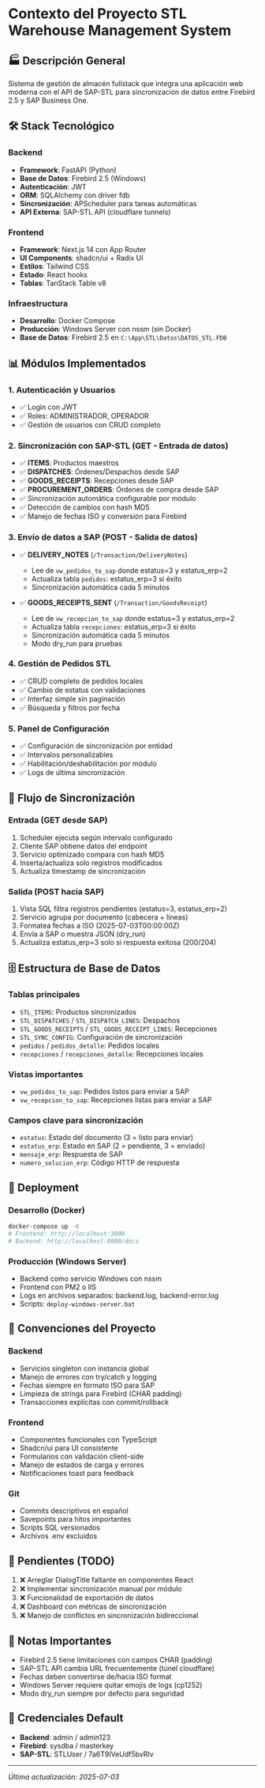 # Contexto del Proyecto STL Warehouse Management System

## 🏭 Descripción General
Sistema de gestión de almacén fullstack que integra una aplicación web moderna con el API de SAP-STL para sincronización de datos entre Firebird 2.5 y SAP Business One.

## 🛠️ Stack Tecnológico

### Backend
- **Framework**: FastAPI (Python)
- **Base de Datos**: Firebird 2.5 (Windows)
- **Autenticación**: JWT
- **ORM**: SQLAlchemy con driver fdb
- **Sincronización**: APScheduler para tareas automáticas
- **API Externa**: SAP-STL API (cloudflare tunnels)

### Frontend
- **Framework**: Next.js 14 con App Router
- **UI Components**: shadcn/ui + Radix UI
- **Estilos**: Tailwind CSS
- **Estado**: React hooks
- **Tablas**: TanStack Table v8

### Infraestructura
- **Desarrollo**: Docker Compose
- **Producción**: Windows Server con nssm (sin Docker)
- **Base de Datos**: Firebird 2.5 en `C:\App\STL\Datos\DATOS_STL.FDB`

## 📊 Módulos Implementados

### 1. Autenticación y Usuarios
- ✅ Login con JWT
- ✅ Roles: ADMINISTRADOR, OPERADOR
- ✅ Gestión de usuarios con CRUD completo

### 2. Sincronización con SAP-STL (GET - Entrada de datos)
- ✅ **ITEMS**: Productos maestros
- ✅ **DISPATCHES**: Órdenes/Despachos desde SAP
- ✅ **GOODS_RECEIPTS**: Recepciones desde SAP
- ✅ **PROCUREMENT_ORDERS**: Órdenes de compra desde SAP
- ✅ Sincronización automática configurable por módulo
- ✅ Detección de cambios con hash MD5
- ✅ Manejo de fechas ISO y conversión para Firebird

### 3. Envío de datos a SAP (POST - Salida de datos)
- ✅ **DELIVERY_NOTES** (`/Transaction/DeliveryNotes`)
  - Lee de `vw_pedidos_to_sap` donde estatus=3 y estatus_erp=2
  - Actualiza tabla `pedidos`: estatus_erp=3 si éxito
  - Sincronización automática cada 5 minutos

- ✅ **GOODS_RECEIPTS_SENT** (`/Transaction/GoodsReceipt`)
  - Lee de `vw_recepcion_to_sap` donde estatus=3 y estatus_erp=2
  - Actualiza tabla `recepciones`: estatus_erp=3 si éxito
  - Sincronización automática cada 5 minutos
  - Modo dry_run para pruebas

### 4. Gestión de Pedidos STL
- ✅ CRUD completo de pedidos locales
- ✅ Cambio de estatus con validaciones
- ✅ Interfaz simple sin paginación
- ✅ Búsqueda y filtros por fecha

### 5. Panel de Configuración
- ✅ Configuración de sincronización por entidad
- ✅ Intervalos personalizables
- ✅ Habilitación/deshabilitación por módulo
- ✅ Logs de última sincronización

## 🔄 Flujo de Sincronización

### Entrada (GET desde SAP)
1. Scheduler ejecuta según intervalo configurado
2. Cliente SAP obtiene datos del endpoint
3. Servicio optimizado compara con hash MD5
4. Inserta/actualiza solo registros modificados
5. Actualiza timestamp de sincronización

### Salida (POST hacia SAP)
1. Vista SQL filtra registros pendientes (estatus=3, estatus_erp=2)
2. Servicio agrupa por documento (cabecera + líneas)
3. Formatea fechas a ISO (2025-07-03T00:00:00Z)
4. Envía a SAP o muestra JSON (dry_run)
5. Actualiza estatus_erp=3 solo si respuesta exitosa (200/204)

## 🗄️ Estructura de Base de Datos

### Tablas principales
- `STL_ITEMS`: Productos sincronizados
- `STL_DISPATCHES` / `STL_DISPATCH_LINES`: Despachos
- `STL_GOODS_RECEIPTS` / `STL_GOODS_RECEIPT_LINES`: Recepciones
- `STL_SYNC_CONFIG`: Configuración de sincronización
- `pedidos` / `pedidos_detalle`: Pedidos locales
- `recepciones` / `recepciones_detalle`: Recepciones locales

### Vistas importantes
- `vw_pedidos_to_sap`: Pedidos listos para enviar a SAP
- `vw_recepcion_to_sap`: Recepciones listas para enviar a SAP

### Campos clave para sincronización
- `estatus`: Estado del documento (3 = listo para enviar)
- `estatus_erp`: Estado en SAP (2 = pendiente, 3 = enviado)
- `mensaje_erp`: Respuesta de SAP
- `numero_solucion_erp`: Código HTTP de respuesta

## 🚀 Deployment

### Desarrollo (Docker)
```bash
docker-compose up -d
# Frontend: http://localhost:3000
# Backend: http://localhost:8000/docs
```

### Producción (Windows Server)
- Backend como servicio Windows con nssm
- Frontend con PM2 o IIS
- Logs en archivos separados: backend.log, backend-error.log
- Scripts: `deploy-windows-server.bat`

## 📝 Convenciones del Proyecto

### Backend
- Servicios singleton con instancia global
- Manejo de errores con try/catch y logging
- Fechas siempre en formato ISO para SAP
- Limpieza de strings para Firebird (CHAR padding)
- Transacciones explícitas con commit/rollback

### Frontend
- Componentes funcionales con TypeScript
- Shadcn/ui para UI consistente
- Formularios con validación client-side
- Manejo de estados de carga y errores
- Notificaciones toast para feedback

### Git
- Commits descriptivos en español
- Savepoints para hitos importantes
- Scripts SQL versionados
- Archivos .env excluidos

## 🔧 Pendientes (TODO)
1. ❌ Arreglar DialogTitle faltante en componentes React
2. ❌ Implementar sincronización manual por módulo
3. ❌ Funcionalidad de exportación de datos
4. ❌ Dashboard con métricas de sincronización
5. ❌ Manejo de conflictos en sincronización bidireccional

## 📌 Notas Importantes
- Firebird 2.5 tiene limitaciones con campos CHAR (padding)
- SAP-STL API cambia URL frecuentemente (túnel cloudflare)
- Fechas deben convertirse de/hacia ISO format
- Windows Server requiere quitar emojis de logs (cp1252)
- Modo dry_run siempre por defecto para seguridad

## 🔐 Credenciales Default
- **Backend**: admin / admin123
- **Firebird**: sysdba / masterkey
- **SAP-STL**: STLUser / 7a6T9IVeUdf5bvRIv

---
*Última actualización: 2025-07-03*